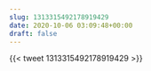 ```yaml
---
slug: 1313315492178919429
date: 2020-10-06 03:09:48+00:00
draft: false
---
```


{{< tweet 1313315492178919429 >}}
